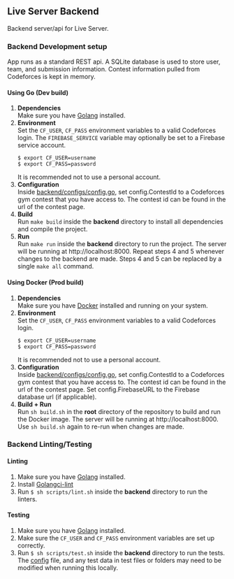 ## Live Server Backend

Backend server/api for Live Server.

### Backend Development setup

App runs as a standard REST api. A SQLite database is used to store user, team, and submission information. Contest information pulled from Codeforces is kept in memory.

#### Using Go (Dev build)
1. **Dependencies**  
   Make sure you have [Golang](https://golang.org/doc/install) installed.
2. **Environment**  
   Set the `CF_USER`, `CF_PASS` environment variables to a valid Codeforces login. The `FIREBASE_SERVICE` variable may optionally be set to a Firebase service account.
   ```
   $ export CF_USER=username
   $ export CF_PASS=password
   ```
   It is recommended not to use a personal account.
3. **Configuration**  
   Inside [backend/configs/config.go](./configs/config.go), set config.ContestId to a Codeforces gym contest that you have access to. The contest id can be found in the url of the contest page.
4. **Build**  
   Run `make build` inside the **backend** directory to install all dependencies and compile the project.
5. **Run**  
   Run `make run` inside the **backend** directory to run the project. The server will be running at http://localhost:8000. Repeat steps 4 and 5 whenever changes to the backend are made. Steps 4 and 5 can be replaced by a single `make all` command.

#### Using Docker (Prod build)
1. **Dependencies**  
  Make sure you have [Docker](https://www.docker.com/get-started) installed and running on your system.
2. **Environment**  
   Set the `CF_USER`, `CF_PASS` environment variables to a valid Codeforces login.
   ```
   $ export CF_USER=username
   $ export CF_PASS=password
   ```
   It is recommended not to use a personal account.
3. **Configuration**  
   Inside [backend/configs/config.go](./configs/config.go), set config.ContestId to a Codeforces gym contest that you have access to. The contest id can be found in the url of the contest page. Set config.FirebaseURL to the Firebase database url (if applicable).
4. **Build + Run**  
   Run `sh build.sh` in the **root** directory of the repository to build and run the Docker image. The server will be running at http://localhost:8000. Use `sh build.sh` again to re-run when changes are made.

### Backend Linting/Testing

#### Linting
1. Make sure you have [Golang](https://golang.org/doc/install) installed.
2. Install [Golangci-lint](https://golangci-lint.run/usage/install/#local-installation)
3. Run `$ sh scripts/lint.sh` inside the **backend** directory to run the linters.

#### Testing
1. Make sure you have [Golang](https://golang.org/doc/install) installed.
2. Make sure the `CF_USER` and `CF_PASS` environment variables are set up correctly.
3. Run `$ sh scripts/test.sh` inside the **backend** directory to run the tests. The [config](backend/configs/config.go) file, and any test data in test files or folders may need to be modified when running this locally.